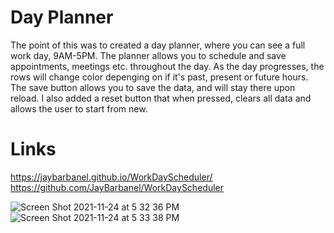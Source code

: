 # Day Planner 

The point of this was to created a day planner, where you can see a full work day, 9AM-5PM.  The planner allows you to schedule and save appointments, meetings etc. throughout the day.  As the day progresses, the rows will change color depenging on if it's past, present or future hours.  The save button allows you to save the data, and will stay there upon reload.  I also added a reset button that when pressed, clears all data and allows the user to start from new.  


# Links 

https://jaybarbanel.github.io/WorkDayScheduler/
https://github.com/JayBarbanel/WorkDayScheduler



![Screen Shot 2021-11-24 at 5 32 36 PM](https://user-images.githubusercontent.com/89555843/143350071-5ea86427-20ce-436d-8af6-62f311f2b9eb.png)
![Screen Shot 2021-11-24 at 5 33 38 PM](https://user-images.githubusercontent.com/89555843/143350092-910fdbfb-69b0-4d8f-9b5b-c9f9a507ef63.png)
